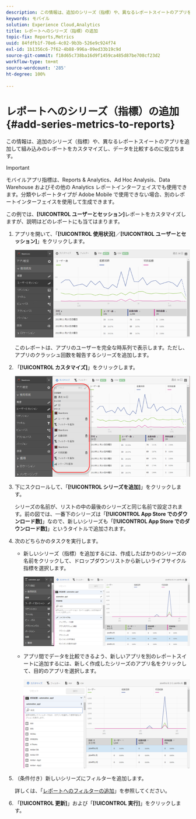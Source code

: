 ```yaml
---
description: この情報は、追加のシリーズ（指標）や、異なるレポートスイートのアプリを追加して組み込みのレポートをカスタマイズし、データを比較するのに役立ちます。
keywords: モバイル
solution: Experience Cloud,Analytics
title: レポートへのシリーズ（指標）の追加
topic-fix: Reports,Metrics
uuid: 84fdfb1f-70e6-4c02-9b3b-526e9c924f74
exl-id: 1b1356c6-7f62-4b88-996a-09ed33b19c9d
source-git-commit: f18d65c738ba16d9f1459ca485d87be708cf23d2
workflow-type: tm+mt
source-wordcount: '285'
ht-degree: 100%

---
```


# レポートへのシリーズ（指標）の追加 {#add-series-metrics-to-reports}

この情報は、追加のシリーズ（指標）や、異なるレポートスイートのアプリを追加して組み込みのレポートをカスタマイズし、データを比較するのに役立ちます。

>[!IMPORTANT]
>
>モバイルアプリ指標は、Reports &amp; Analytics、Ad Hoc Analysis、Data Warehouse およびその他の Analytics レポートインターフェイスでも使用できます。分類やレポートタイプが Adobe Mobile で使用できない場合、別のレポートインターフェイスを使用して生成できます。

この例では、**[!UICONTROL ユーザーとセッション]**&#x200B;レポートをカスタマイズしますが、説明はどのレポートにも当てはまります。

1. アプリを開いて、「**[!UICONTROL 使用状況]**／**[!UICONTROL ユーザーとセッション]**」をクリックします。

   ![手順の結果](assets/customize1.png)

   このレポートは、アプリのユーザーを完全な時系列で表示します。ただし、アプリのクラッシュ回数を報告するシリーズを追加します。

1. 「**[!UICONTROL カスタマイズ]**」をクリックします。

   ![手順の結果](assets/customize2.png)

1. 下にスクロールして、「**[!UICONTROL シリーズを追加]**」をクリックします。

   シリーズの名前が、リストの中の最後のシリーズと同じ名前で設定されます。前の図では、一番下のシリーズは「**[!UICONTROL App Store でのダウンロード数]**」なので、新しいシリーズも「**[!UICONTROL App Store でのダウンロード数]**」というタイトルで追加されます。

1. 次のどちらかのタスクを実行します。

   * 新しいシリーズ（指標）を追加するには、作成したばかりのシリーズの名前をクリックして、ドロップダウンリストから新しいライフサイクル指標を選択します。

      ![手順の結果](assets/add_series.png)

   * アプリ間でデータを比較できるよう、新しいアプリを別のレポートスイートに追加するには、新しく作成したシリーズのアプリ名をクリックして、目的のアプリを選択します。

      ![](assets/add_series_app.png)

1. （条件付き）新しいシリーズにフィルターを追加します。

   詳しくは、「[レポートへのフィルターの追加](/help/using/usage/reports-customize/t-reports-customize.md)」を参照してください。
1. 「**[!UICONTROL 更新]**」および「**[!UICONTROL 実行]**」をクリックします。
